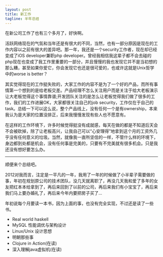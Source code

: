 ```yaml
---
layout: post
title: 新工作
tagline: 半年总结
---
```

在新公司工作了也有三个多月了，好快啊。

活跃网络现在的气氛和当年还是有很大的不同，当然，也有一部分原因是现在的工作内容以之前有很大的差异吧。那一年，我还是一个security工作者，现在却已经变成了iOS developer兼职php developer。曾经我相信我这辈子都不会去碰的php现在也变成了我工作里重要的一部分，并且慢慢的我也发现它并不是当初想的那么糟，甚至如果你爱它，你会发现它也还是很可爱的，也或许这就是Unix哲学中的worse is better？

其实觉得现在的工作挺失败的，大家工作的内容不是为了一个好的产品，而所有事情第一个想到的是给老板交差。产品经理不怎么关注用户而是关注于给大老板演示让大老板觉得这个事情靠谱;开发团队关注的是怎么让老板觉得我们做了很多的工作，我们的工作进展OK，大家都很关注自己的job security，工作仅在于自己的task。总结一下可以这么说，整个产品线上，没有任何一个是有ownership，本来我认为是大家的位置没排正，后来我慢慢发现有些人也不愿意有。

在这样的工作环境下，许多时候觉得挺没有成就感，每天在做的都是不知道后天会不会被砍掉，除了让老板高兴，让我自己可以“心安理得”地拿到这个月的工资外几乎没有任何意义的垃圾。当然，就像我一直所坚信的一样，不管什么样的环境下，身边都到处都是机会，没有任何事是完美的，只要有不完美就有很多机会。只是我还没有想好要怎么办。

---

顺便来个总结吧。

2012对我而言，注定是一平凡的一年，我用了一年的时候做了小半辈子需要做的事，年初在规划原公司的技术团队，没几天就离职了，再没几天我和爱了多年的女友把红本本给拿到了，再后来回到了以前的公司，再后来我们有小宝宝了，再后来我们马上要办婚礼了，再后来今年内要把房子买了…

年初说每个月要读一本书，因为上面的事，也没有完全实现，不过还是读了一些书。

* Real world haskell
* MySQL 性能调优与架构设计
* Linux/Unix 设计思想
* 明朝那些事
* Clojure in Action(在读)
* 深入理解java虚拟机(在读)